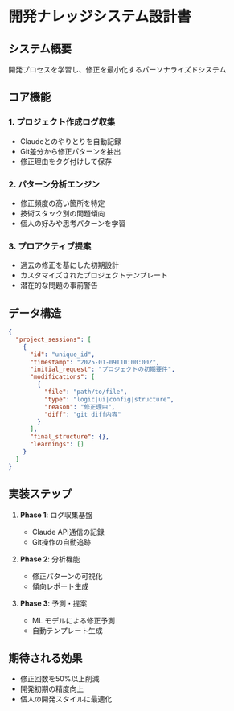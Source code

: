 # 開発ナレッジシステム設計書

## システム概要

開発プロセスを学習し、修正を最小化するパーソナライズドシステム

## コア機能

### 1. プロジェクト作成ログ収集

- Claudeとのやりとりを自動記録
- Git差分から修正パターンを抽出
- 修正理由をタグ付けして保存

### 2. パターン分析エンジン

- 修正頻度の高い箇所を特定
- 技術スタック別の問題傾向
- 個人の好みや思考パターンを学習

### 3. プロアクティブ提案

- 過去の修正を基にした初期設計
- カスタマイズされたプロジェクトテンプレート
- 潜在的な問題の事前警告

## データ構造

```json
{
  "project_sessions": [
    {
      "id": "unique_id",
      "timestamp": "2025-01-09T10:00:00Z",
      "initial_request": "プロジェクトの初期要件",
      "modifications": [
        {
          "file": "path/to/file",
          "type": "logic|ui|config|structure",
          "reason": "修正理由",
          "diff": "git diff内容"
        }
      ],
      "final_structure": {},
      "learnings": []
    }
  ]
}
```

## 実装ステップ

1. **Phase 1**: ログ収集基盤
   - Claude API通信の記録
   - Git操作の自動追跡

2. **Phase 2**: 分析機能
   - 修正パターンの可視化
   - 傾向レポート生成

3. **Phase 3**: 予測・提案
   - ML モデルによる修正予測
   - 自動テンプレート生成

## 期待される効果

- 修正回数を50%以上削減
- 開発初期の精度向上
- 個人の開発スタイルに最適化
